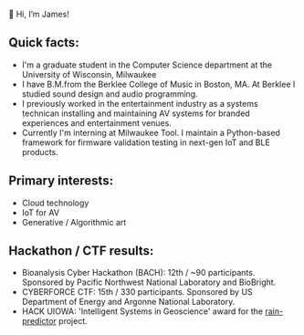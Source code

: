 👋 Hi, I’m James!

## Quick facts:
- I'm a graduate student in the Computer Science department at the University of Wisconsin, Milwaukee
- I have B.M.from the Berklee College of Music in Boston, MA.  At Berklee I studied sound design and audio programming. 
- I previously worked in the entertainment industry as a systems technican installing and maintaining AV systems for branded experiences and entertainment venues. 
- Currently I'm interning at Milwaukee Tool.  I maintain a Python-based framework for firmware validation testing in next-gen IoT and BLE products.

## Primary interests: 
- Cloud technology 
- IoT for AV
- Generative / Algorithmic art

## Hackathon / CTF results: 
- Bioanalysis Cyber Hackathon (BACH): 12th / ~90 participants.  Sponsored by Pacific Northwest National Laboratory and BioBright.
- CYBERFORCE CTF: 15th / 330 participants.  Sponsored by US Department of Energy and Argonne National Laboratory.
- HACK UIOWA: 'Intelligent Systems in Geoscience' award for the [rain-predictor](https://github.com/jbkroner/rain-prediction) project.
